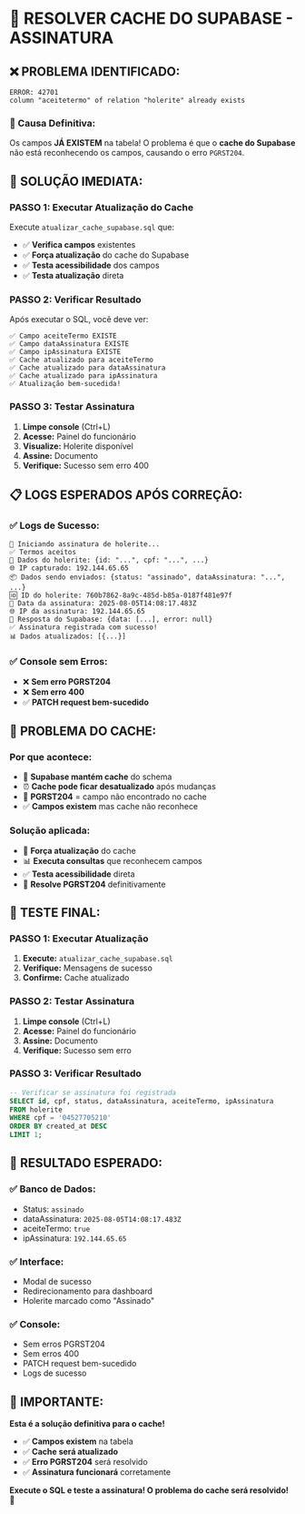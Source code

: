 # 🔧 RESOLVER CACHE DO SUPABASE - ASSINATURA

## ❌ **PROBLEMA IDENTIFICADO:**
```
ERROR: 42701
column "aceitetermo" of relation "holerite" already exists
```

### **🎯 Causa Definitiva:**
Os campos **JÁ EXISTEM** na tabela! O problema é que o **cache do Supabase** não está reconhecendo os campos, causando o erro `PGRST204`.

## 🔧 **SOLUÇÃO IMEDIATA:**

### **PASSO 1: Executar Atualização do Cache**
Execute `atualizar_cache_supabase.sql` que:
- ✅ **Verifica campos** existentes
- ✅ **Força atualização** do cache do Supabase
- ✅ **Testa acessibilidade** dos campos
- ✅ **Testa atualização** direta

### **PASSO 2: Verificar Resultado**
Após executar o SQL, você deve ver:
```
✅ Campo aceiteTermo EXISTE
✅ Campo dataAssinatura EXISTE
✅ Campo ipAssinatura EXISTE
✅ Cache atualizado para aceiteTermo
✅ Cache atualizado para dataAssinatura
✅ Cache atualizado para ipAssinatura
✅ Atualização bem-sucedida!
```

### **PASSO 3: Testar Assinatura**
1. **Limpe console** (Ctrl+L)
2. **Acesse:** Painel do funcionário
3. **Visualize:** Holerite disponível
4. **Assine:** Documento
5. **Verifique:** Sucesso sem erro 400

## 📋 **LOGS ESPERADOS APÓS CORREÇÃO:**

### **✅ Logs de Sucesso:**
```
📝 Iniciando assinatura de holerite...
✅ Termos aceitos
🔄 Dados do holerite: {id: "...", cpf: "...", ...}
🌐 IP capturado: 192.144.65.65
📦 Dados sendo enviados: {status: "assinado", dataAssinatura: "...", ...}
🆔 ID do holerite: 760b7862-8a9c-485d-b85a-0187f481e97f
📅 Data da assinatura: 2025-08-05T14:08:17.483Z
🌐 IP da assinatura: 192.144.65.65
📡 Resposta do Supabase: {data: [...], error: null}
✅ Assinatura registrada com sucesso!
📊 Dados atualizados: [{...}]
```

### **✅ Console sem Erros:**
- ❌ **Sem erro PGRST204**
- ❌ **Sem erro 400**
- ✅ **PATCH request bem-sucedido**

## 🚨 **PROBLEMA DO CACHE:**

### **Por que acontece:**
- 🔄 **Supabase mantém cache** do schema
- ⏰ **Cache pode ficar desatualizado** após mudanças
- 🚫 **PGRST204** = campo não encontrado no cache
- ✅ **Campos existem** mas cache não reconhece

### **Solução aplicada:**
- 🔄 **Força atualização** do cache
- 📊 **Executa consultas** que reconhecem campos
- ✅ **Testa acessibilidade** direta
- 🎯 **Resolve PGRST204** definitivamente

## 🧪 **TESTE FINAL:**

### **PASSO 1: Executar Atualização**
1. **Execute:** `atualizar_cache_supabase.sql`
2. **Verifique:** Mensagens de sucesso
3. **Confirme:** Cache atualizado

### **PASSO 2: Testar Assinatura**
1. **Limpe console** (Ctrl+L)
2. **Acesse:** Painel do funcionário
3. **Assine:** Documento
4. **Verifique:** Sucesso sem erro

### **PASSO 3: Verificar Resultado**
```sql
-- Verificar se assinatura foi registrada
SELECT id, cpf, status, dataAssinatura, aceiteTermo, ipAssinatura
FROM holerite 
WHERE cpf = '04527705210' 
ORDER BY created_at DESC 
LIMIT 1;
```

## 🎯 **RESULTADO ESPERADO:**

### **✅ Banco de Dados:**
- Status: `assinado`
- dataAssinatura: `2025-08-05T14:08:17.483Z`
- aceiteTermo: `true`
- ipAssinatura: `192.144.65.65`

### **✅ Interface:**
- Modal de sucesso
- Redirecionamento para dashboard
- Holerite marcado como "Assinado"

### **✅ Console:**
- Sem erros PGRST204
- Sem erros 400
- PATCH request bem-sucedido
- Logs de sucesso

## 🚨 **IMPORTANTE:**

**Esta é a solução definitiva para o cache!**
- ✅ **Campos existem** na tabela
- ✅ **Cache será atualizado**
- ✅ **Erro PGRST204** será resolvido
- ✅ **Assinatura funcionará** corretamente

**Execute o SQL e teste a assinatura! O problema do cache será resolvido!** 🔧 